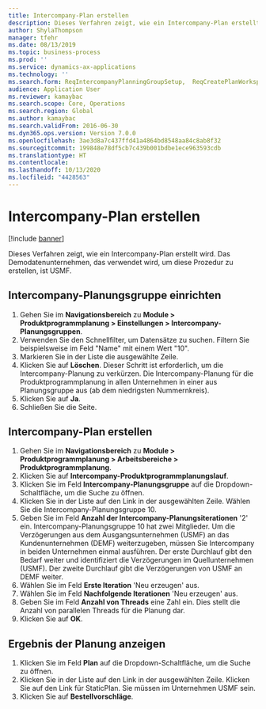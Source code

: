 ```yaml
---
title: Intercompany-Plan erstellen
description: Dieses Verfahren zeigt, wie ein Intercompany-Plan erstellt wird.
author: ShylaThompson
manager: tfehr
ms.date: 08/13/2019
ms.topic: business-process
ms.prod: ''
ms.service: dynamics-ax-applications
ms.technology: ''
ms.search.form: ReqIntercompanyPlanningGroupSetup,  ReqCreatePlanWorkspace
audience: Application User
ms.reviewer: kamaybac
ms.search.scope: Core, Operations
ms.search.region: Global
ms.author: kamaybac
ms.search.validFrom: 2016-06-30
ms.dyn365.ops.version: Version 7.0.0
ms.openlocfilehash: 3ae3d8a7c437ffd41a4864bd8548aa84c8ab8f32
ms.sourcegitcommit: 199848e78df5cb7c439b001bdbe1ece963593cdb
ms.translationtype: HT
ms.contentlocale: 
ms.lasthandoff: 10/13/2020
ms.locfileid: "4428563"
---
```

# <a name="create-an-intercompany-plan"></a>Intercompany-Plan erstellen

[!include [banner](../../includes/banner.md)]

Dieses Verfahren zeigt, wie ein Intercompany-Plan erstellt wird. Das Demodatenunternehmen, das verwendet wird, um diese Prozedur zu erstellen, ist USMF.


## <a name="set-up-an-intercompany-planning-group"></a>Intercompany-Planungsgruppe einrichten 
1. Gehen Sie im **Navigationsbereich** zu **Module > Produktprogrammplanung > Einstellungen > Intercompany-Planungsgruppen**. 
2. Verwenden Sie den Schnellfilter, um Datensätze zu suchen. Filtern Sie beispielsweise im Feld "Name" mit einem Wert "10".
3. Markieren Sie in der Liste die ausgewählte Zeile.
4. Klicken Sie auf **Löschen**. Dieser Schritt ist erforderlich, um die Intercompany-Planung zu verkürzen.   Die Intercompany-Planung für die Produktprogrammplanung in allen Unternehmen in einer aus Planungsgruppe aus (ab dem niedrigsten Nummernkreis).  
5. Klicken Sie auf **Ja**.
6. Schließen Sie die Seite.

## <a name="create-an-intercompany-plan"></a>Intercompany-Plan erstellen
1. Gehen Sie im **Navigationsbereich** zu **Module > Produktprogrammplanung > Arbeitsbereiche > Produktprogrammplanung**.
2. Klicken Sie auf **Intercompany-Produktprogrammplanungslauf**.  
3. Klicken Sie im Feld **Intercompany-Planungsgruppe** auf die Dropdown-Schaltfläche, um die Suche zu öffnen.
4. Klicken Sie in der Liste auf den Link in der ausgewählten Zeile. Wählen Sie die Intercompany-Planungsgruppe 10.  
5. Geben Sie im Feld **Anzahl der Intercompany-Planungsiterationen** '2' ein. Intercompany-Planungsgruppe 10 hat zwei Mitglieder. Um die Verzögerungen aus dem Ausgangsunternehmen (USMF) an das Kundenunternehmen (DEMF) weiterzugeben, müssen Sie Intercompany in beiden Unternehmen einmal ausführen. Der erste Durchlauf gibt den Bedarf weiter und identifiziert die Verzögerungen im Quellunternehmen (USMF). Der zweite Durchlauf gibt die Verzögerungen von USMF an DEMF weiter.  
6. Wählen Sie im Feld **Erste Iteration** 'Neu erzeugen' aus.
7. Wählen Sie im Feld **Nachfolgende Iterationen** 'Neu erzeugen' aus.
8. Geben Sie im Feld **Anzahl von Threads** eine Zahl ein. Dies stellt die Anzahl von parallelen Threads für die Planung dar.  
9. Klicken Sie auf **OK**.

## <a name="view-the-result-of-the-plan"></a>Ergebnis der Planung anzeigen
1. Klicken Sie im Feld **Plan** auf die Dropdown-Schaltfläche, um die Suche zu öffnen.
2. Klicken Sie in der Liste auf den Link in der ausgewählten Zeile. Klicken Sie auf den Link für StaticPlan. Sie müssen im Unternehmen USMF sein.  
3. Klicken Sie auf **Bestellvorschläge**.

